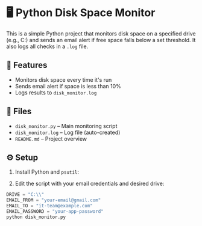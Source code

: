 # 🖥️ Python Disk Space Monitor

This is a simple Python project that monitors disk space on a specified drive (e.g., C:) and sends an email alert if free space falls below a set threshold. It also logs all checks in a `.log` file.

## 🔧 Features

- Monitors disk space every time it's run
- Sends email alert if space is less than 10%
- Logs results to `disk_monitor.log`

## 📂 Files

- `disk_monitor.py` – Main monitoring script
- `disk_monitor.log` – Log file (auto-created)
- `README.md` – Project overview

## ⚙️ Setup

1. Install Python and `psutil`:

2. Edit the script with your email credentials and desired drive:
```python
DRIVE = "C:\\"
EMAIL_FROM = "your-email@gmail.com"
EMAIL_TO = "it-team@example.com"
EMAIL_PASSWORD = "your-app-password"
python disk_monitor.py
